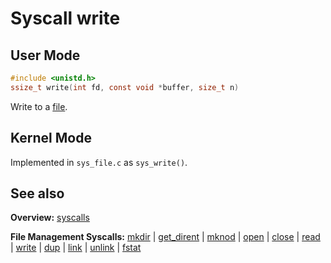 # Syscall write

## User Mode

```C
#include <unistd.h>
ssize_t write(int fd, const void *buffer, size_t n)
```

Write to a [file](../file_system/file.md).

## Kernel Mode

Implemented in `sys_file.c` as `sys_write()`. 

## See also

**Overview:** [syscalls](syscalls.md)

**File Management Syscalls:** [mkdir](mkdir.md) | [get_dirent](get_dirent.md) | [mknod](mknod.md) | [open](open.md) | [close](close.md) | [read](read.md) | [write](write.md) | [dup](dup.md) | [link](link.md) | [unlink](unlink.md) | [fstat](fstat.md)
